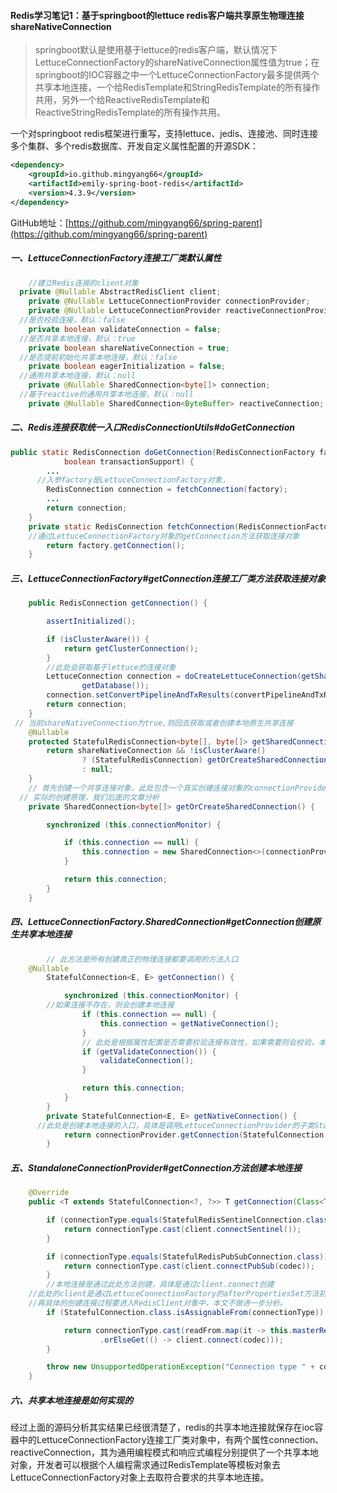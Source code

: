 #### Redis学习笔记1：基于springboot的lettuce redis客户端共享原生物理连接shareNativeConnection

> springboot默认是使用基于lettuce的redis客户端，默认情况下LettuceConnectionFactory的shareNativeConnection属性值为true；在springboot的IOC容器之中一个LettuceConnectionFactory最多提供两个共享本地连接，一个给RedisTemplate和StringRedisTemplate的所有操作共用，另外一个给ReactiveRedisTemplate和ReactiveStringRedisTemplate的所有操作共用。

一个对springboot redis框架进行重写，支持lettuce、jedis、连接池、同时连接多个集群、多个redis数据库、开发自定义属性配置的开源SDK：

```xml
<dependency>
    <groupId>io.github.mingyang66</groupId>
    <artifactId>emily-spring-boot-redis</artifactId>
    <version>4.3.9</version>
</dependency>
```

GitHub地址：[https://github.com/mingyang66/spring-parent](https://github.com/mingyang66/spring-parent)

##### 一、LettuceConnectionFactory连接工厂类默认属性

```java
	//建立Redis连接的client对象
  private @Nullable AbstractRedisClient client;
	private @Nullable LettuceConnectionProvider connectionProvider;
	private @Nullable LettuceConnectionProvider reactiveConnectionProvider;
  //是否校验连接，默认：false
	private boolean validateConnection = false;
  //是否共享本地连接，默认：true
	private boolean shareNativeConnection = true;
  //是否提前初始化共享本地连接，默认：false
	private boolean eagerInitialization = false;
  //通用共享本地连接，默认：null
	private @Nullable SharedConnection<byte[]> connection;
  //基于reactive的通用共享本地连接，默认：null
	private @Nullable SharedConnection<ByteBuffer> reactiveConnection;
```



##### 二、Redis连接获取统一入口RedisConnectionUtils#doGetConnection

```java
public static RedisConnection doGetConnection(RedisConnectionFactory factory, boolean allowCreate, boolean bind,
			boolean transactionSupport) {
		...
      //入参factory是LettuceConnectionFactory对象，
		RedisConnection connection = fetchConnection(factory);
		...
		return connection;
	}
	private static RedisConnection fetchConnection(RedisConnectionFactory factory) {
    //通过LettuceConnectionFactory对象的getConnection方法获取连接对象
		return factory.getConnection();
	}
```

##### 三、LettuceConnectionFactory#getConnection连接工厂类方法获取连接对象

```java
	public RedisConnection getConnection() {

		assertInitialized();

		if (isClusterAware()) {
			return getClusterConnection();
		}
		//此处会获取基于lettuce的连接对象
		LettuceConnection connection = doCreateLettuceConnection(getSharedConnection(), connectionProvider, getTimeout(),
				getDatabase());
		connection.setConvertPipelineAndTxResults(convertPipelineAndTxResults);
		return connection;
	}
 // 当前shareNativeConnection为true,则回去获取或者创建本地原生共享连接
	@Nullable
	protected StatefulRedisConnection<byte[], byte[]> getSharedConnection() {
		return shareNativeConnection && !isClusterAware()
				? (StatefulRedisConnection) getOrCreateSharedConnection().getConnection()
				: null;
	}
	// 首先创建一个共享连接对象，此处包含一个真实创建连接对象的connectionProvider对象，实际是StandaloneConnectionProvider
  // 实际的创建原理，我们后面的文章分析
	private SharedConnection<byte[]> getOrCreateSharedConnection() {

		synchronized (this.connectionMonitor) {

			if (this.connection == null) {
				this.connection = new SharedConnection<>(connectionProvider);
			}

			return this.connection;
		}
	}
```

##### 四、LettuceConnectionFactory.SharedConnection#getConnection创建原生共享本地连接

```java
		// 此方法是所有创建真正的物理连接都要调用的方法入口
    @Nullable
		StatefulConnection<E, E> getConnection() {

			synchronized (this.connectionMonitor) {
        //如果连接不存在，则会创建本地连接
				if (this.connection == null) {
					this.connection = getNativeConnection();
				}
				// 此处是根据属性配置是否需要校验连接有效性，如果需要则会校验，本文不做重点分析
				if (getValidateConnection()) {
					validateConnection();
				}

				return this.connection;
			}
		}
		private StatefulConnection<E, E> getNativeConnection() {
      //此处是创建本地连接的入口，具体是调用LettuceConnectionProvider的子类StandaloneConnectionProvider
			return connectionProvider.getConnection(StatefulConnection.class);
		}
```

##### 五、StandaloneConnectionProvider#getConnection方法创建本地连接

```java
	@Override
	public <T extends StatefulConnection<?, ?>> T getConnection(Class<T> connectionType) {

		if (connectionType.equals(StatefulRedisSentinelConnection.class)) {
			return connectionType.cast(client.connectSentinel());
		}

		if (connectionType.equals(StatefulRedisPubSubConnection.class)) {
			return connectionType.cast(client.connectPubSub(codec));
		}
		//本地连接是通过此处方法创建，具体是通过client.connect创建
    //此处的client是通过LettuceConnectionFactory的afterPropertiesSet方法初始化的client对象
    //再具体的创建连接过程要进入RedisClient对象中，本文不做进一步分析。
		if (StatefulConnection.class.isAssignableFrom(connectionType)) {

			return connectionType.cast(readFrom.map(it -> this.masterReplicaConnection(redisURISupplier.get(), it))
					.orElseGet(() -> client.connect(codec)));
		}

		throw new UnsupportedOperationException("Connection type " + connectionType + " not supported");
	}
```

##### 六、共享本地连接是如何实现的

​		经过上面的源码分析其实结果已经很清楚了，redis的共享本地连接就保存在ioc容器中的LettuceConnectionFactory连接工厂类对象中，有两个属性connection、reactiveConnection，其为通用编程模式和响应式编程分别提供了一个共享本地对象，开发者可以根据个人编程需求通过RedisTemplate等模板对象去LettuceConnectionFactory对象上去取符合要求的共享本地连接。
